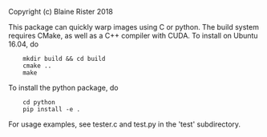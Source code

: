 Copyright (c) Blaine Rister 2018

This package can quickly warp images using C or python. The build system requires CMake, as well as a C++ compiler with CUDA. To install on Ubuntu 16.04, do

        mkdir build && cd build
        cmake ..
        make

To install the python package, do 
       
        cd python
        pip install -e .

For usage examples, see tester.c and test.py in the 'test' subdirectory.
